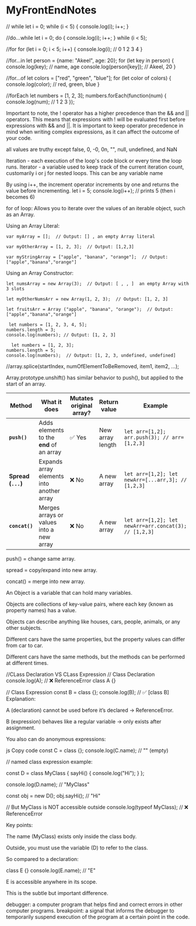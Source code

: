 # MyFrontEndNotes

// while
let i = 0;
while (i < 5) {
    console.log(i);
    i++;
}

//do...while
let i = 0;
do {
    console.log(i);
    i++;
} while (i < 5);


//for
for (let i = 0; i < 5; i++) {
    console.log(i); // 0 1 2 3 4
}


//for...in
let person = {name: "Akeel", age: 20};
for (let key in person) {
    console.log(key); // name, age
    console.log(person[key]); // Akeel, 20
}


//for...of
let colors = ["red", "green", "blue"];
for (let color of colors) {
    console.log(color); // red, green, blue
}

//forEach
let numbers = [1, 2, 3];
numbers.forEach(function(num) {
    console.log(num); // 1 2 3
});

Important to note, the ! operator has a higher precedence than the && and || operators. This means that expressions with ! will be evaluated first before expressions with && and ||. It is important to keep operator precedence in mind when writing complex expressions, as it can affect the outcome of your code.

all values are truthy except false, 0, -0, 0n, "", null, undefined, and NaN

Iteration - each execution of the loop's code block or every time the loop runs.
Iterator - a variable used to keep track of the current iteration count, customarily i or j for nested loops. This can be any variable name

By using i++, the increment operator increments by one and returns the value before incrementing.  let i = 5;  console.log(i++); // prints 5 (then i becomes 6)

for of loop: Allows you to iterate over the values of an iterable object, such as an Array.

Using an Array Literal:

    var myArray = [];  // Output: [] , an empty Array literal

    var myOtherArray = [1, 2, 3];  // Output: [1,2,3]

    var myStringArray = ["apple", "banana", "orange"];  // Output: ["apple","banana","orange"]
Using an Array Constructor:

    let numsArray = new Array(3);  // Output: [ , , ]  an empty Array with 3 slots

    let myOtherNumsArr = new Array(1, 2, 3);  // Output: [1, 2, 3]

    let fruitsArr = Array ("apple", "banana", "orange");  // Output: ["apple","banana","orange"]

     let numbers = [1, 2, 3, 4, 5];
    numbers.length = 3;
    console.log(numbers); // Output: [1, 2, 3]

      let numbers = [1, 2, 3];
    numbers.length = 5;
    console.log(numbers);  // Output: [1, 2, 3, undefined, undefined]
    
//array.splice(startIndex, numOfElementToBeRemoved, item1, item2, ...);

Array.prototype.unshift() has similar behavior to push(), but applied to the start of an array.

| Method             | What it does                              | Mutates original array? | Return value     | Example                                               |
| ------------------ | ----------------------------------------- | ----------------------- | ---------------- | ----------------------------------------------------- |
| **`push()`**       | Adds elements to the **end** of an array  | ✅ Yes                   | New array length | `let arr=[1,2]; arr.push(3); // arr=[1,2,3]`          |
| **Spread (`...`)** | Expands array elements into another array | ❌ No                    | A new array      | `let arr=[1,2]; let newArr=[...arr,3]; // [1,2,3]`    |
| **`concat()`**     | Merges arrays or values into a new array  | ❌ No                    | A new array      | `let arr=[1,2]; let newArr=arr.concat(3); // [1,2,3]` |

push() = change same array.

spread = copy/expand into new array.

concat() = merge into new array.


An Object is a variable that can hold many variables.

Objects are collections of key-value pairs, where each key (known as property names) has a value.

Objects can describe anything like houses, cars, people, animals, or any other subjects.

Different cars have the same properties, but the property values can differ from car to car.

Different cars have the same methods, but the methods can be performed at different times.


//CLass Declaration VS CLass Expression
// Class Declaration
console.log(A); // ❌ ReferenceError
class A {}

// Class Expression
const B = class {};
console.log(B); // ✅ [class B]
Explanation:

A (declaration) cannot be used before it’s declared → ReferenceError.

B (expression) behaves like a regular variable → only exists after assignment.

You also can do anonymous expressions:

js
Copy code
const C = class {};
console.log(C.name); // "" (empty)




// named class expression example:

const D = class MyClass {
  sayHi() { console.log("Hi"); }
};

console.log(D.name); // "MyClass"

const obj = new D();
obj.sayHi(); // "Hi"

// But MyClass is NOT accessible outside
console.log(typeof MyClass); // ❌ ReferenceError


Key points:

The name (MyClass) exists only inside the class body.

Outside, you must use the variable (D) to refer to the class.

So compared to a declaration:

class E {}
console.log(E.name); // "E"


E is accessible anywhere in its scope.

This is the subtle but important difference.

debugger:  a computer program that helps find and correct errors in other computer programs.
breakpoint:  a signal that informs the debugger to temporarily suspend execution of the program at a certain point in the code.
